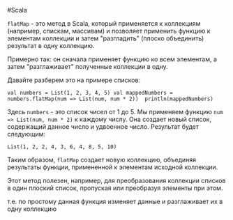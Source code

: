 #Scala 

`flatMap` - это метод в Scala, который применяется к коллекциям (например, спискам, массивам) и позволяет применить функцию к элементам коллекции и затем "разгладить" (плоско объединить) результат в одну коллекцию.

Примерно так: он сначала применяет функцию ко всем элементам, а затем "разглаживает" полученные коллекции в одну.

Давайте разберем это на примере списков:


`val numbers = List(1, 2, 3, 4, 5) val mappedNumbers = numbers.flatMap(num => List(num, num * 2))  println(mappedNumbers)`

Здесь `numbers` - это список чисел от 1 до 5. Мы применяем функцию `num => List(num, num * 2)` к каждому числу. Она создает новый список, содержащий данное число и удвоенное число. Результат будет следующим:

`List(1, 2, 2, 4, 3, 6, 4, 8, 5, 10)`

Таким образом, `flatMap` создает новую коллекцию, объединяя результаты функции, примененной к элементам исходной коллекции.

Этот метод полезен, например, для преобразования коллекции списков в один плоский список, пропуская или преобразуя элементы при этом.


т.е. по простому данная функция изменяет данные и разглаживает их в одну коллекцию

